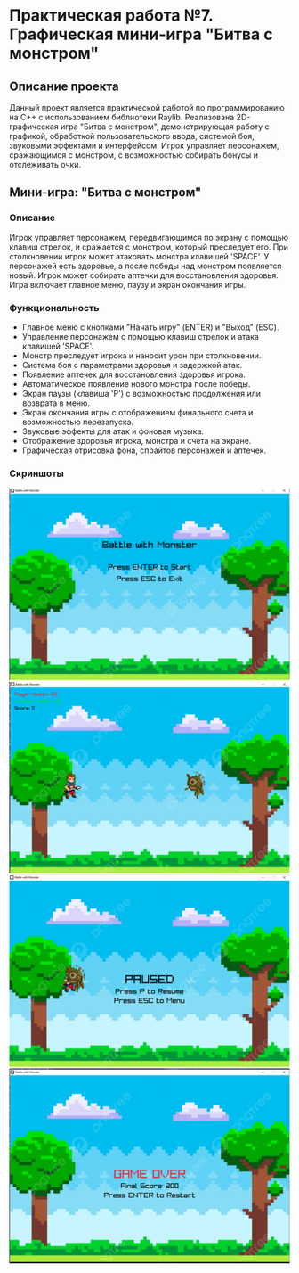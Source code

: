 
# Практическая работа №7. Графическая мини-игра "Битва с монстром"

## Описание проекта

Данный проект является практической работой по программированию на C++ с использованием библиотеки Raylib. Реализована 2D-графическая игра "Битва с монстром", демонстрирующая работу с графикой, обработкой пользовательского ввода, системой боя, звуковыми эффектами и интерфейсом. Игрок управляет персонажем, сражающимся с монстром, с возможностью собирать бонусы и отслеживать очки.

## Мини-игра: "Битва с монстром"

### Описание

Игрок управляет персонажем, передвигающимся по экрану с помощью клавиш стрелок, и сражается с монстром, который преследует его. При столкновении игрок может атаковать монстра клавишей 'SPACE'. У персонажей есть здоровье, а после победы над монстром появляется новый. Игрок может собирать аптечки для восстановления здоровья. Игра включает главное меню, паузу и экран окончания игры.

### Функциональность

- Главное меню с кнопками "Начать игру" (ENTER) и "Выход" (ESC).
- Управление персонажем с помощью клавиш стрелок и атака клавишей 'SPACE'.
- Монстр преследует игрока и наносит урон при столкновении.
- Система боя с параметрами здоровья и задержкой атак.
- Появление аптечек для восстановления здоровья игрока.
- Автоматическое появление нового монстра после победы.
- Экран паузы (клавиша 'P') с возможностью продолжения или возврата в меню.
- Экран окончания игры с отображением финального счета и возможностью перезапуска.
- Звуковые эффекты для атак и фоновая музыка.
- Отображение здоровья игрока, монстра и счета на экране.
- Графическая отрисовка фона, спрайтов персонажей и аптечек.

### Скриншоты

<img src="screenshots/mainMenu.png" alt="Главное меню">
<img src="screenshots/game.png" alt="Игровой процесс">
<img src="screenshots/gamePaused.png" alt="Игра на паузе">
<img src="screenshots/gameOver.png" alt="Экран окончания игры">

